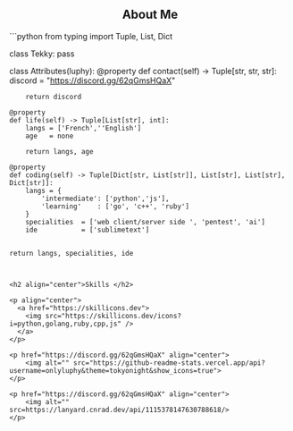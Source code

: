 <!-- <p align="center">
    <img alt="" src=https://img.shields.io/github/stars/xtekky?style=for-the-badge&?affiliations=OWNER%2CCOLLABORATOR />
    <img alt="" src=https://komarev.com/ghpvc/?username=xtekky&style=for-the-badge />
</p> -->



<h2 align="center">About Me </h2>
```python
from typing import Tuple, List, Dict

class Tekky:
    pass

class Attributes(luphy):
    @property
    def contact(self) -> Tuple[str, str, str]:
        discord  = "https://discord.gg/62qGmsHQaX"
	    
        return discord

    @property
    def life(self) -> Tuple[List[str], int]:
        langs = ['French',''English']
        age   = none
		
        return langs, age
	
    @property
    def coding(self) -> Tuple[Dict[str, List[str]], List[str], List[str], Dict[str]]:
        langs = {
            'intermediate': ['python','js'],
            'learning'    : ['go', 'c++', 'ruby']
        }
        specialities  = ['web client/server side ', 'pentest', 'ai']
        ide           = ['sublimetext']
        

	return langs, specialities, ide
```


<h2 align="center">Skills </h2>

<p align="center">
  <a href="https://skillicons.dev">
    <img src="https://skillicons.dev/icons?i=python,golang,ruby,cpp,js" />
  </a>
</p>

<p href="https://discord.gg/62qGmsHQaX" align="center">
    <img alt="" src="https://github-readme-stats.vercel.app/api?username=onlyluphy&theme=tokyonight&show_icons=true">
</p>

<p href="https://discord.gg/62qGmsHQaX" align="center">
    <img alt="" src=https://lanyard.cnrad.dev/api/1115378147630788618/>
</p>
